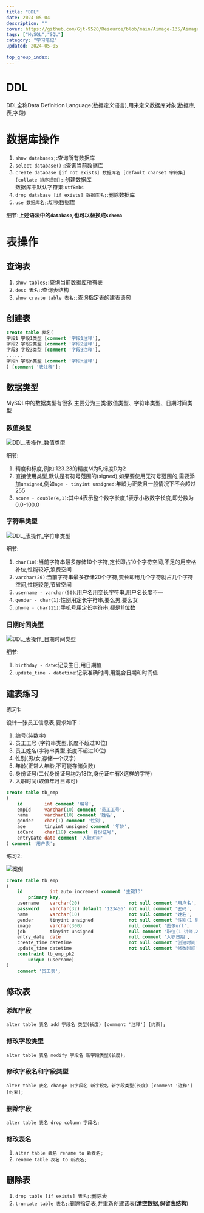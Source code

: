 ```yaml
---
title: "DDL"
date: 2024-05-04
description: ""
cover: https://github.com/Gjt-9520/Resource/blob/main/Aimage-135/Aimage6.jpg?raw=true
tags: ["MySQL","SQL"]
category: "学习笔记"
updated: 2024-05-05
 
top_group_index: 
---
```


# DDL

DDL全称Data Definition Language(数据定义语言),用来定义数据库对象(数据库,表,字段)

# 数据库操作

1. `show databases;`:查询所有数据库                  
2. `select database();`:查询当前数据库
3. `create database [if not exists] 数据库名 [default charset 字符集] [collate 排序规则];`:创建数据库                  
数据库中默认字符集:`utf8mb4`
4. `drop database [if exists] 数据库名;`:删除数据库
5. `use 数据库名;`:切换数据库

细节:**上述语法中的`database`,也可以替换成`schema`**

# 表操作

## 查询表

1. `show tables;`:查询当前数据库所有表
2. `desc 表名;`:查询表结构
3. `show create table 表名;`:查询指定表的建表语句

## 创建表

```sql
create table 表名(
字段1 字段1类型 [comment '字段1注释'],
字段2 字段2类型 [comment '字段2注释'],
字段3 字段3类型 [comment '字段3注释'],
......
字段n 字段n类型 [comment '字段n注释'] 
) [comment '表注释'];
```

## 数据类型

MySQL中的数据类型有很多,主要分为三类:数值类型、字符串类型、日期时间类型

### 数值类型

![DDL_表操作_数值类型](../images/DDL_表操作_数值类型.png)

细节:                   
1. 精度和标度,例如:123.23的精度M为5,标度D为2           
2. 直接使用类型,默认是有符号范围的(signed),如果要使用无符号范围的,需要添加`unsigned`,例如`age - tinyint unsigned`:年龄为正数且一般情况下不会超过255
3. `score - double(4,1)`:其中4表示整个数字长度,1表示小数数字长度,即分数为0.0-100.0               


### 字符串类型

![DDL_表操作_字符串类型](../images/DDL_表操作_字符串类型.png)

细节:
1. `char(10)`:当前字符串最多存储10个字符,定长即占10个字符空间,不足的用空格补位,性能较好,浪费空间
2. `varchar(20)`:当前字符串最多存储20个字符,变长即用几个字符就占几个字符空间,性能较差,节省空间
3. `username - varchar(50)`:用户名用变长字符串,用户名长度不一
4. `gender - char(1)`:性别用定长字符串,要么男,要么女
5. `phone - char(11)`:手机号用定长字符串,都是11位数

### 日期时间类型

![DDL_表操作_日期时间类型](../images/DDL_表操作_日期时间类型.png)

细节:
1. `birthday - date`:记录生日,用日期值
2. `update_time - datetime`:记录准确时间,用混合日期和时间值

## 建表练习

练习1:

设计一张员工信息表,要求如下：
1. 编号(纯数字)
2. 员工工号 (字符串类型,长度不超过10位)
3. 员工姓名(字符串类型,长度不超过10位)
4. 性别(男/女,存储一个汉字)
5. 年龄(正常人年龄,不可能存储负数)
6. 身份证号(二代身份证号均为18位,身份证中有X这样的字符)
7. 入职时间(取值年月日即可)

```sql
create table tb_emp
(
    id        int comment '编号',
    empId     varchar(10) comment '员工工号',
    name      varchar(10) comment '姓名',
    gender    char(1) comment '性别',
    age       tinyint unsigned comment '年龄',
    idCard    char(18) comment '身份证号',
    entryDate date comment '入职时间'
) comment '用户表';
```

练习2:

![案例](../images/DDL建表练习案例.png)

```sql
create table tb_emp
(
    id          int auto_increment comment '主键ID'
        primary key,
    username    varchar(20)                  not null comment '用户名',
    password    varchar(32) default '123456' not null comment '密码',
    name        varchar(10)                  not null comment '姓名',
    gender      tinyint unsigned             not null comment '性别(1 男,2 女)',
    image       varchar(300)                 null comment '图像url',
    job         tinyint unsigned             null comment '职位(1 讲师,2 班主任,3 就业指导)',
    entry_date  date                         null comment '入职日期',
    create_time datetime                     not null comment '创建时间',
    update_time datetime                     not null comment '修改时间',
    constraint tb_emp_pk2
        unique (username)
)
    comment '员工表';
```

## 修改表

### 添加字段

`alter table 表名 add 字段名 类型(长度) [comment '注释'] [约束];`

### 修改字段类型

`alter table 表名 modify 字段名 新字段类型(长度);`

### 修改字段名和字段类型

`alter table 表名 change 旧字段名 新字段名 新字段类型(长度) [comment '注释'] [约束];`

### 删除字段

`alter table 表名 drop column 字段名;`

### 修改表名

1. `alter table 表名 rename to 新表名;`
2. `rename table 表名 to 新表名;`

## 删除表

1. `drop table [if exists] 表名;`:删除表
2. `truncate table 表名;`:删除指定表,并重新创建该表(**清空数据,保留表结构**)